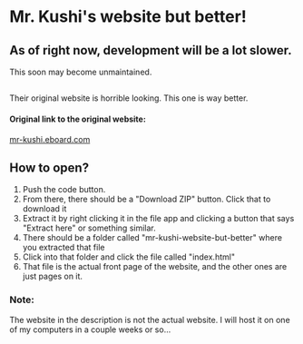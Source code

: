 # Mr. Kushi's website but better!
## As of right now, development will be a lot slower.
This soon may become unmaintained.
##

Their original website is horrible looking. This one is way better.

#### Original link to the original website:
[mr-kushi.eboard.com](url)

## How to open?
1. Push the code button.
2. From there, there should be a "Download ZIP" button. Click that to download it
3. Extract it by right clicking it in the file app and clicking a button that says "Extract here" or something similar.
4. There should be a folder called "mr-kushi-website-but-better" where you extracted that file
5. Click into that folder and click the file called "index.html"
6. That file is the actual front page of the website, and the other ones are just pages on it.

### Note:
The website in the description is not the actual website. I will host it on one of my computers in a couple weeks or so...
